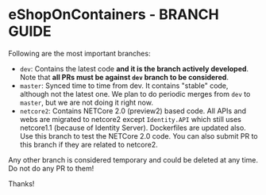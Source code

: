 # eShopOnContainers - BRANCH GUIDE

Following are the most important branches:

- `dev`: Contains the latest code **and it is the branch actively developed**. Note that **all PRs must be against `dev` branch to be considered**.
- `master`: Synced time to time from dev. It contains "stable" code, although not the latest one. We plan to do periodic merges from `dev` to `master`, but we are not doing it right now.
- `netcore2`: Contains NETCore 2.0 (preview2) based code. All APIs and webs are migrated to netcore2 except `Identity.API` which still uses netcore1.1 (because of Identity Server). Dockerfiles are updated also. Use this branch to test the NETCore 2.0 code. You can also submit PR to this branch if they are related to netcore2.

Any other branch is considered temporary and could be deleted at any time. Do not do any PR to them!

Thanks!
